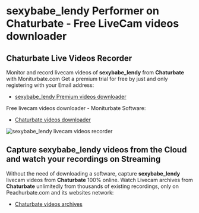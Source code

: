 # sexybabe_lendy Performer on Chaturbate - Free LiveCam videos downloader

## Chaturbate Live Videos Recorder

Monitor and record livecam videos of **sexybabe_lendy** from **Chaturbate** with Moniturbate.com
Get a premium trial for free by just and only registering with your Email address:
* [sexybabe_lendy Premium videos downloader](https://moniturbate.com/request-demo-licence-key.html)

Free livecam videos downloader - Moniturbate Software:
* [Chaturbate videos downloader](https://moniturbate.com/moniturbate-download-software.html)

![sexybabe_lendy livecam videos recorder](https://peachurnet.com/templates/moniturbate-software.png)


## Capture sexybabe_lendy videos from the Cloud and watch your recordings on Streaming

Without the need of downloading a software, capture **sexybabe_lendy** livecam videos from **Chaturbate** 100% online.
Watch Livecam archives from **Chaturbate** unlimitedly from thousands of existing recordings, only on Peachurbate.com and its websites network:
* [Chaturbate videos archives](https://peachurnet.com/)